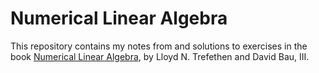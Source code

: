 # Numerical Linear Algebra

This repository contains my notes from and solutions to exercises in the book
[Numerical Linear Algebra](https://epubs.siam.org/doi/pdf/10.1137/1.9781611977165.fm),
by Lloyd N. Trefethen and David Bau, III.
